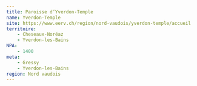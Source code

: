```yaml
---
title: Paroisse d’Yverdon-Temple
name: Yverdon-Temple
site: https://www.eerv.ch/region/nord-vaudois/yverdon-temple/accueil
territoire:
    - Cheseaux-Noréaz
    - Yverdon-les-Bains
NPA:
    - 1400
meta:
    - Gressy
    - Yverdon-les-Bains
region: Nord vaudois
---
```

